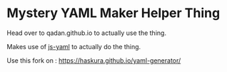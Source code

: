 # Mystery YAML Maker Helper Thing

Head over to qadan.github.io to actually use the thing.

Makes use of [js-yaml](https://github.com/nodeca/js-yaml) to actually do the
thing.

Use this fork on : https://haskura.github.io/yaml-generator/
